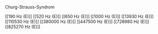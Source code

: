 Churg-Strauss-Syndrom

[[190 Hz (E)]]
[[520 Hz (E)]]
[[650 Hz (E)]]
[[1000 Hz (E)]]
[[13930 Hz (E)]]
[[110530 Hz (E)]]
[[380000 Hz (E)]]
[[447500 Hz (E)]]
[[728980 Hz (E)]]
[[825270 Hz (E)]]